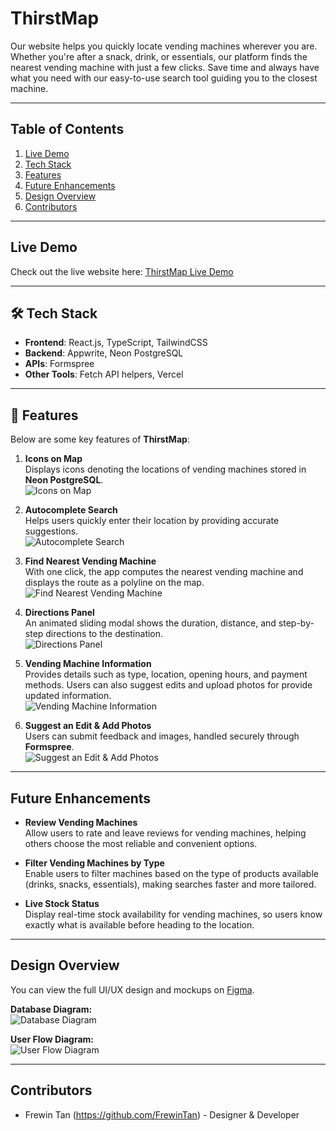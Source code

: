 # **ThirstMap**
Our website helps you quickly locate vending machines wherever you are. Whether you're after a snack, drink, or essentials, our platform finds the nearest vending machine with just a few clicks. Save time and always have what you need with our easy-to-use search tool guiding you to the closest machine.

--- 

## **Table of Contents**
1. [Live Demo](#live-demo)  
2. [Tech Stack](#-tech-stack)  
3. [Features](#-features)  
4. [Future Enhancements](#future-enhancements)  
5. [Design Overview](#design-overview)  
6. [Contributors](#-contributors)  

---

## **Live Demo**
Check out the live website here: [ThirstMap Live Demo](https://thirstmap.vercel.app)

---

## **🛠 Tech Stack**
- **Frontend**: React.js, TypeScript, TailwindCSS 
- **Backend**: Appwrite, Neon PostgreSQL  
- **APIs**: Formspree  
- **Other Tools**: Fetch API helpers, Vercel

---

## **🚀 Features**
Below are some key features of **ThirstMap**:

1. **Icons on Map**  
   Displays icons denoting the locations of vending machines stored in **Neon PostgreSQL**.  
   ![Icons on Map](/public/Image_1.png)

2. **Autocomplete Search**  
   Helps users quickly enter their location by providing accurate suggestions.  
   ![Autocomplete Search](/public/Image_2.png)

3. **Find Nearest Vending Machine**  
   With one click, the app computes the nearest vending machine and displays the route as a polyline on the map.  
   ![Find Nearest Vending Machine](/public/Image_3.png)

4. **Directions Panel**  
   An animated sliding modal shows the duration, distance, and step-by-step directions to the destination.  
   ![Directions Panel](/public/Image_4.png)

5. **Vending Machine Information**  
   Provides details such as type, location, opening hours, and payment methods. Users can also suggest edits and upload photos for provide updated information.  
   ![Vending Machine Information](/public/Image_5.png)

6. **Suggest an Edit & Add Photos**  
   Users can submit feedback and images, handled securely through **Formspree**.  
   ![Suggest an Edit & Add Photos](/public/Image_6.png)

---

## Future Enhancements
- **Review Vending Machines**  
  Allow users to rate and leave reviews for vending machines, helping others choose the most reliable and convenient options.

- **Filter Vending Machines by Type**  
  Enable users to filter machines based on the type of products available (drinks, snacks, essentials), making searches faster and more tailored.

- **Live Stock Status**  
  Display real-time stock availability for vending machines, so users know exactly what is available before heading to the location.

---

## Design Overview
You can view the full UI/UX design and mockups on [Figma](https://www.figma.com/design/9ONCvPQ45EdTHNvzaRaSZH/ThirstMap?node-id=2-287&t=JbNKLhe4yUDzNi8W-1).

**Database Diagram:**  
![Database Diagram](/public/database_diagram.png)

**User Flow Diagram:**  
![User Flow Diagram](/public/lucidchart.png)

---

## Contributors
- Frewin Tan (https://github.com/FrewinTan) - Designer & Developer




